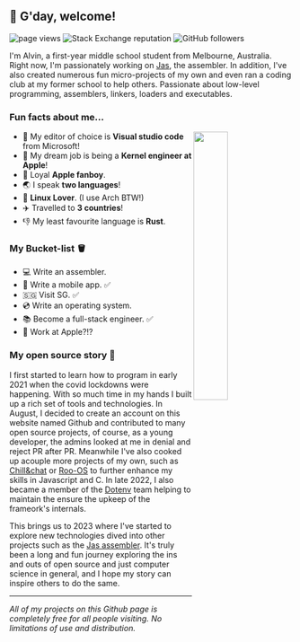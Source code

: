 ## 👋 G'day, welcome!
<p align="left">
    <img src="https://komarev.com/ghpvc/?username=cheng-alvin" alt="page views" />
    <img alt="Stack Exchange reputation" src="https://img.shields.io/stackexchange/stackoverflow/r/15492585?color=orange&label=reputation&logo=stackoverflow"/>
    <img alt="GitHub followers" src="https://img.shields.io/github/followers/cheng-alvin?color=green&logo=github">
</p>

I'm Alvin, a first-year middle school student from Melbourne, Australia. Right now, I'm passionately working on [Jas](https://github.com/cheng-alvin/jas), the assembler. In addition, I've also created numerous fun micro-projects of my own and even ran a coding club at my former school to help others. Passionate about low-level programming, assemblers, linkers, loaders and executables.

### Fun facts about me...

<img align="right" width="35%" src="https://github.com/cheng-alvin/CHENG-Alvin/assets/88267875/70dd937e-c2a2-4f25-bf61-deef7240dfea" />

- 📝 My editor of choice is **Visual studio code** from Microsoft!
- 💭 My dream job is being a **Kernel engineer at Apple**!                
- 🍎 Loyal **Apple fanboy**.
- 🌏 I speak **two languages**!
- 🐧 **Linux Lover**. (I use Arch BTW!)
- ✈️ Travelled to **3 countries**!
- 👎 My least favourite language is **Rust**.

### My Bucket-list 🪣
- 💻 Write an assembler.
- 📱 Write a mobile app. ✅
- 🇸🇬 Visit SG. ✅
- 💿 Write an operating system.
- 📚 Become a full-stack engineer. ✅
- 🍎 Work at Apple?!?

### My open source story 📖
I first started to learn how to program in early 2021 when the covid lockdowns were happening. With so much time in my hands I built up a rich set of tools and technologies. In August, I decided to create an account on this website named Github and contributed to many open source projects, of course, as a young developer, the admins looked at me in denial and reject PR after PR. Meanwhile I've also cooked up acouple more projects of my own, such as [Chill&chat](https://github.com/chillandchat) or [Roo-OS](https://github.com/cheng-alvin/Roo-OS) to further enhance my skills in Javascript and C. In late 2022, I also became a member of the [Dotenv](https://github.com/motdotla/dotenv) team helping to maintain the ensure the upkeep of the frameork's internals. 

This brings us to 2023 where I've started to explore new technologies dived into other projects such as the [Jas assembler](https://github.com/cheng-alvin/jas). It's truly been a long and fun journey exploring the ins and outs of open source and just computer science in general, and I hope my story can inspire others to do the same.

--- 

*All of my projects on this Github page is completely free for all people visiting. No limitations of use and distribution.*
